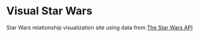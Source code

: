 # Visual Star Wars

Star Wars relationship visualization site using data from [The Star Wars API](https://www.swapi.co)
